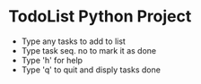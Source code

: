 # TodoList Python Project
* Type any tasks to add to list
* Type task seq. no to mark it as done
* Type 'h' for help
* Type 'q' to quit and disply tasks done
